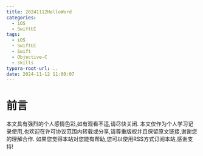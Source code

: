 ```yaml
---
title: 20241112HelloWord
categories:
  - iOS
  - SwiftUI
tags:
  - iOS
  - SwiftUI
  - Swift
  - Objective-C
  - skills
typora-root-url: ..
date: 2024-11-12 11:00:07
---
```


# 前言

本文具有强烈的个人感情色彩,如有观看不适,请尽快关闭. 本文仅作为个人学习记录使用,也欢迎在许可协议范围内转载或分享,请尊重版权并且保留原文链接,谢谢您的理解合作. 如果您觉得本站对您能有帮助,您可以使用RSS方式订阅本站,感谢支持!
